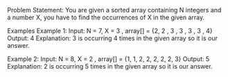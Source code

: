 Problem Statement: You are given a sorted array containing N integers and a number X, you have to find the occurrences of X in the given array.

Examples
Example 1:
Input: N = 7,  X = 3 , array[] = {2, 2 , 3 , 3 , 3 , 3 , 4}
Output: 4
Explanation: 3 is occurring 4 times in 
the given array so it is our answer.

Example 2:
Input: N = 8,  X = 2 , array[] = {1, 1, 2, 2, 2, 2, 2, 3}
Output: 5
Explanation: 2 is occurring 5 times in the given array so it is our answer.